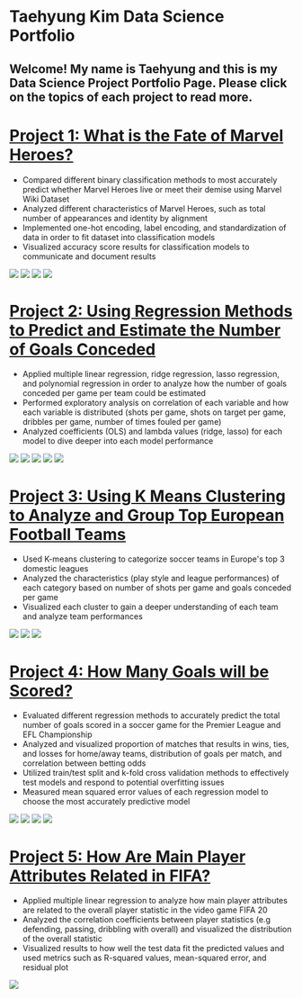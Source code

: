 # Taehyung Kim Data Science Portfolio
## Welcome! My name is Taehyung and this is my Data Science Project Portfolio Page. Please click on the topics of each project to read more.

# [Project 1: What is the Fate of Marvel Heroes?](https://github.com/taehyungkim1995/What-is-the-Fate-of-Marvel-Heroes-/blob/master/README.md)

* Compared different binary classification methods to most accurately predict whether Marvel Heroes live or meet their demise using Marvel Wiki Dataset
* Analyzed different characteristics of Marvel Heroes, such as total number of appearances and identity by alignment
* Implemented one-hot encoding, label encoding, and standardization of data in order to fit dataset into classification models
* Visualized accuracy score results for classification models to communicate and document results

![](Visualizations/marvel_viz1.png)
![](Visualizations/marvel_viz2.png)
![](Visualizations/marvel_viz3.png)
![](Visualizations/marvel_viz4.png)

# [Project 2: Using Regression Methods to Predict and Estimate the Number of Goals Conceded](https://github.com/taehyungkim1227/Using-Regression-Methods-to-Predict-and-Estimate-the-Number-of-Goals-Conceded)

* Applied multiple linear regression, ridge regression, lasso regression, and polynomial regression in order to analyze how the number of goals conceded per game per team could be estimated
* Performed exploratory analysis on correlation of each variable and how each variable is distributed (shots per game, shots on target per game, dribbles per game, number of times fouled per game)
* Analyzed coefficients (OLS) and lambda values (ridge, lasso) for each model to dive deeper into each model performance

![](Visualizations2/regression-viz1.png)
![](Visualizations2/regression-viz2.png)
![](Visualizations2/regression-viz3.png)
![](Visualizations2/regression-viz4.png)
![](Visualizations2/regression-viz5.png)


# [Project 3: Using K Means Clustering to Analyze and Group Top European Football Teams](https://github.com/taehyungkim1227/Using-K-Means-Clustering-to-Analyze-and-Group-Top-European-Football-Teams)

* Used K-means clustering to categorize soccer teams in Europe's top 3 domestic leagues
* Analyzed the characteristics (play style and league performances) of each category based on number of shots per game and goals conceded per game
* Visualized each cluster to gain a deeper understanding of each team and analyze team performances

![](Visualizations2/clustering-viz1.png)
![](Visualizations2/clustering-viz2.png)
![](Visualizations2/clustering-viz3.png)


# [Project 4: How Many Goals will be Scored?](https://github.com/taehyungkim1995/How-Many-Goals-will-be-Scored-/blob/master/README.md)

* Evaluated different regression methods to accurately predict the total number of goals scored in a soccer game for the Premier League and EFL Championship
* Analyzed and visualized proportion of matches that results in wins, ties, and losses for home/away teams, distribution of goals per match, and correlation between betting odds
* Utilized train/test split and k-fold cross validation methods to effectively test models and respond to potential overfitting issues 
* Measured mean squared error values of each regression model to choose the most accurately predictive model 

![](Visualizations/goals_viz1.png)
![](Visualizations/goals_viz2.png)
![](Visualizations/goals_viz3.png)
![](Visualizations/goals_viz4.png)

# [Project 5: How Are Main Player Attributes Related in FIFA?](https://github.com/taehyungkim1995/How-are-Main-Player-Attributes-Related-in-Fifa-)

* Applied multiple linear regression to analyze how main player attributes are related to the overall player statistic in the video game FIFA 20
* Analyzed the correlation coefficients between player statistics (e.g defending, passing, dribbling with overall) and visualized the distribution of the overall statistic 
* Visualized results to how well the test data fit the predicted values and used metrics such as R-squared values, mean-squared error, and residual plot

![](Visualizations/fifa_viz1.png)

